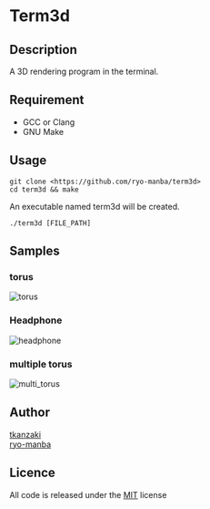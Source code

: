 # Term3d

## Description

A 3D rendering program in the terminal.

## Requirement

- GCC or Clang
- GNU Make

## Usage

```
git clone <https://github.com/ryo-manba/term3d>
cd term3d && make
```

An executable named term3d will be created.

```
./term3d [FILE_PATH]
```

## Samples

### torus
![torus](https://user-images.githubusercontent.com/76232929/156194198-3eabdb4c-df51-4736-a1ef-7962a3400bcf.gif)

### Headphone
![headphone](https://user-images.githubusercontent.com/76232929/156194212-3fa17060-9497-4f96-a145-26680ce43a2c.gif)

### multiple torus
![multi_torus](https://user-images.githubusercontent.com/76232929/156194221-bfc9f8b9-c17a-4eec-8d16-2e2dd5204229.gif)


## Author

[tkanzaki](https://github.com/tkanzaki42)<br>
[ryo-manba](https://twitter.com/ryo_manba)

## Licence
All code is released under the [MIT](https://github.com/ryo-manba/miniRT/blob/main/LICENSE) license
